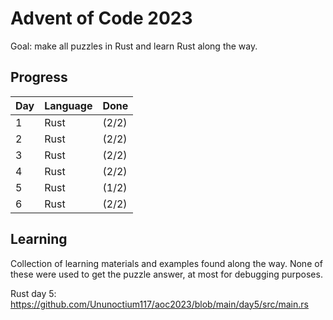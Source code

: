 # Advent of Code 2023
Goal: make all puzzles in Rust and learn Rust along the way.

## Progress
| Day | Language | Done  |
|-----|----------|-------|
| 1  | Rust  | (2/2) |
| 2  | Rust  | (2/2) |
| 3  | Rust  | (2/2) |
| 4  | Rust  | (2/2) |
| 5  | Rust  | (1/2) |
| 6  | Rust  | (2/2) |

## Learning
Collection of learning materials and examples found along the way. None of these were used to get the puzzle answer, at most for debugging purposes.

Rust day 5:
https://github.com/Ununoctium117/aoc2023/blob/main/day5/src/main.rs
